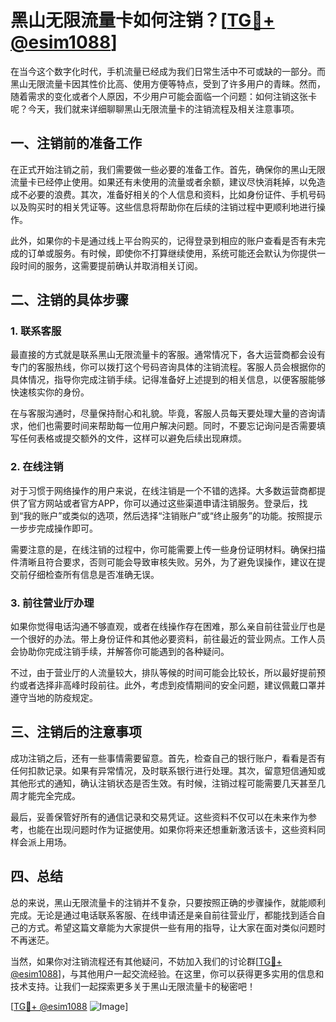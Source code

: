 # 黑山无限流量卡如何注销？[[TG💪+ @esim1088](https://t.me/s/esim1088)]

在当今这个数字化时代，手机流量已经成为我们日常生活中不可或缺的一部分。而黑山无限流量卡因其性价比高、使用方便等特点，受到了许多用户的青睐。然而，随着需求的变化或者个人原因，不少用户可能会面临一个问题：如何注销这张卡呢？今天，我们就来详细聊聊黑山无限流量卡的注销流程及相关注意事项。

## 一、注销前的准备工作

在正式开始注销之前，我们需要做一些必要的准备工作。首先，确保你的黑山无限流量卡已经停止使用。如果还有未使用的流量或者余额，建议尽快消耗掉，以免造成不必要的浪费。其次，准备好相关的个人信息和资料，比如身份证件、手机号码以及购买时的相关凭证等。这些信息将帮助你在后续的注销过程中更顺利地进行操作。

此外，如果你的卡是通过线上平台购买的，记得登录到相应的账户查看是否有未完成的订单或服务。有时候，即使你不打算继续使用，系统可能还会默认为你提供一段时间的服务，这需要提前确认并取消相关订阅。

## 二、注销的具体步骤

### 1. 联系客服

最直接的方式就是联系黑山无限流量卡的客服。通常情况下，各大运营商都会设有专门的客服热线，你可以拨打这个号码咨询具体的注销流程。客服人员会根据你的具体情况，指导你完成注销手续。记得准备好上述提到的相关信息，以便客服能够快速核实你的身份。

在与客服沟通时，尽量保持耐心和礼貌。毕竟，客服人员每天要处理大量的咨询请求，他们也需要时间来帮助每一位用户解决问题。同时，不要忘记询问是否需要填写任何表格或提交额外的文件，这样可以避免后续出现麻烦。

### 2. 在线注销

对于习惯于网络操作的用户来说，在线注销是一个不错的选择。大多数运营商都提供了官方网站或者官方APP，你可以通过这些渠道申请注销服务。登录后，找到“我的账户”或类似的选项，然后选择“注销账户”或“终止服务”的功能。按照提示一步步完成操作即可。

需要注意的是，在线注销的过程中，你可能需要上传一些身份证明材料。确保扫描件清晰且符合要求，否则可能会导致审核失败。另外，为了避免误操作，建议在提交前仔细检查所有信息是否准确无误。

### 3. 前往营业厅办理

如果你觉得电话沟通不够直观，或者在线操作存在困难，那么亲自前往营业厅也是一个很好的办法。带上身份证件和其他必要资料，前往最近的营业网点。工作人员会协助你完成注销手续，并解答你可能遇到的各种疑问。

不过，由于营业厅的人流量较大，排队等候的时间可能会比较长，所以最好提前预约或者选择非高峰时段前往。此外，考虑到疫情期间的安全问题，建议佩戴口罩并遵守当地的防疫规定。

## 三、注销后的注意事项

成功注销之后，还有一些事情需要留意。首先，检查自己的银行账户，看看是否有任何扣款记录。如果有异常情况，及时联系银行进行处理。其次，留意短信通知或其他形式的通知，确认注销状态是否生效。有时候，注销过程可能需要几天甚至几周才能完全完成。

最后，妥善保管好所有的通信记录和交易凭证。这些资料不仅可以在未来作为参考，也能在出现问题时作为证据使用。如果你将来还想重新激活该卡，这些资料同样会派上用场。

## 四、总结

总的来说，黑山无限流量卡的注销并不复杂，只要按照正确的步骤操作，就能顺利完成。无论是通过电话联系客服、在线申请还是亲自前往营业厅，都能找到适合自己的方式。希望这篇文章能为大家提供一些有用的指导，让大家在面对类似问题时不再迷茫。

当然，如果你对注销流程还有其他疑问，不妨加入我们的讨论群[[TG💪+ @esim1088](https://t.me/s/esim1088)]，与其他用户一起交流经验。在这里，你可以获得更多实用的信息和技术支持。让我们一起探索更多关于黑山无限流量卡的秘密吧！

[[TG💪+ @esim1088](https://t.me/s/esim1088) ![Image](https://i.postimg.cc/4NQfJmqS/Snipaste-2025-05-13-00-14-12.png)]